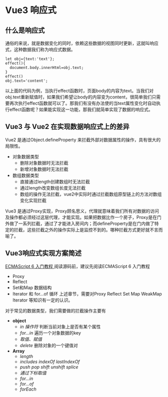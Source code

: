 # Vue3 响应式
## 什么是响应式
通俗的来说，就是数据变化的同时，依赖这些数据的视图同时更新，这就叫响应式，这种数据我们称为响应式数据。
```
let obj={text:'text'};
effect(){
  document.body.innerHtml=obj.text;
}
effect()
obj.text='content';
```
以上面的代码为例，当执行effect函数时，页面body的内容为text。当我们对obj.text重新赋值时，如果我们希望让body的内容变为content，很简单我们只需要再次执行effect函数就可以了。那我们有没有办法使的当text属性变化时自动执行effect函数呢？如果能实现这一功能，那我们就简单实现了数据的响应式。
## Vue3 与 Vue2 在实现数据响应式上的差异
Vue2 是通过Object.defineProperty 来拦截外部对数据属性的操作，具有很大的局限性。
*  对象数据类型
    * 删除对象数据时无法拦截
    * 新增对象数据时无法拦截
* 数组数据类型
    * 直接通过length创建数组时无法拦截
    * 通过length改变数组长度无法拦截
    * 数组的操作无法拦截，vue2中实际时通过拦截数组原型链上的方法对数组变化实现拦截

Vue3 是通过Proxy实现，Proxy顾名思义，代理就意味着我们所有对数据的访问及操作都必须经过这层代理，才能实现。如果把数据比作一个房子，Proxy是在门外做了一系列拦截，通过了才能进入房间内；而defineProperty是在门内做了特定的拦截，这些拦截之外的操作实际上是监控不到的。哪种拦截方式更好就不言而喻了。

## Vue3响应式实现方案简述
[ ECMAScript 6 入门教程 ](https://es6.ruanyifeng.com/)
阅读源码前，建议先阅读ECMAScript 6 入门教程
*  Proxy
*  Reflect
*  Set和Map 数据结构
*  Iterator 和 for...of 循环
上述章节，需要对Proxy Reflect Set Map WeakMap Iterator 等知识有一定的认识。

对于常见的数据类型，我们需要做的拦截操作主要有
* **object**
    * *in 操作符*  判断当前对象上是否有某个属性
    * *for...in*   遍历一个对象数据的key
    * *取值、赋值*
    * *delete*   删除对象的一个键值对
* **Array**
    *  *length*
    *  *includes indexOf lastIndexOf*
    *  *push pop shift unshift splice*
    *  *通过下标取值*
    *  *for...in*
    *  *for...of*
    *  *forEach*